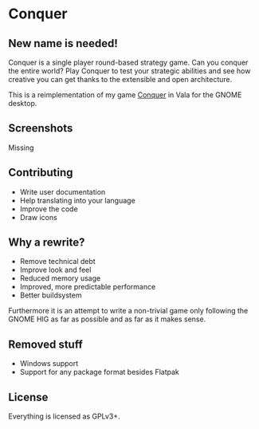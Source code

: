 # Conquer

## New name is needed!

Conquer is a single player round-based strategy game. Can you conquer the entire world?
Play Conquer to test your strategic abilities and see how creative you can get thanks to the extensible and open architecture.

This is a reimplementation of my game [Conquer](https://github.com/JCWasmx86/Conquer) in Vala for the GNOME desktop.

## Screenshots
Missing

## Contributing
- Write user documentation
- Help translating into your language
- Improve the code
- Draw icons

## Why a rewrite?
- Remove technical debt
- Improve look and feel
- Reduced memory usage
- Improved, more predictable performance
- Better buildsystem

Furthermore it is an attempt to write a non-trivial game only following the GNOME HIG as far as possible and
as far as it makes sense.

## Removed stuff
- Windows support
- Support for any package format besides Flatpak

## License
Everything is licensed as GPLv3+.
